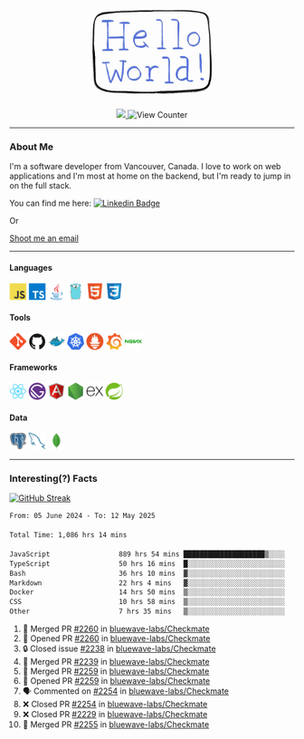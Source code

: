 <div align="center">
    <img src="./img/hello_world.webp" height="200px" width="">
    <div>
        <a href="https://www.linkedin.com/in/ajhollid">
            <img src="https://img.shields.io/badge/LinkedIn-blue"/>
        </a>
        <img src="https://komarev.com/ghpvc/?username=ajhollid&color=yellow" alt="View Counter">
    </div>
</div>

---

### About Me

I'm a software developer from Vancouver, Canada. I love to work on web applications and I'm most at home on the backend, but I'm ready to jump in on the full stack.

You can find me here: [![Linkedin Badge](https://img.shields.io/badge/-ajhollid-blue?style=flat&logo=Linkedin&logoColor=white)](https://www.linkedin.com/in/ajhollid)

Or

[Shoot me an email](mailto:ajhollid@gmail.com)

---

#### Languages

<div>
    <img src="./img/devicons/javascript-original.svg" width=30 height=30 alt="JavaScript">
    <img src="/img/devicons/typescript-original.svg" width=30 height=30 alt="TypeScript">
    <img src="./img/devicons/java-original.svg" width=30 height=30 alt="Java">
    <img src="./img/devicons/go-original.svg" width=30 height=30 alt="Golang">
    <img src="./img/devicons/html5-original.svg" width=30 height=30 alt="HTML 5">
    <img src="./img/devicons/css3-original.svg" width=30 height=30 alt="CSS 3">
</div>

#### Tools

<div>
    <img src="./img/devicons/git-original.svg" width=30 height=30 alt="Git">
    <img src="./img/devicons/github-original.svg" width=30 height=30 alt="Github">
    <img src="./img/devicons/docker-original.svg" width=30 
    height=30 alt="Docker">
    <img src="./img/devicons/kubernetes-original.svg" width=30 height=30 alt="K8">
    <img src="./img/devicons/prometheus-original.svg" width=30 height=30 alt="Prometheus">
    <img src="./img/devicons/grafana-original.svg" width=30 height=30 alt="Grafana">
    <img src="./img/devicons/nginx-original.svg" width=30 height=30 alt="Nginx">
</div>

#### Frameworks

<div>
    <img src="./img/devicons/react-original.svg" width=30 height=30 alt="React">
    <img src="./img/devicons/gatsby-original.svg" width=30 height=30 alt="Gatsby">
    <img src="./img/devicons/angularjs-original.svg" width=30 height=30 alt="AngularJS">
    <img src="./img/devicons/nodejs-original.svg" width=30 height=30 alt="NodeJS">
    <img src="./img/devicons/express-original.svg" width=30 height=30 alt="Express">
    <img src="./img/devicons/spring-original.svg" width=30 height=30 alt="Spring">
</div>

#### Data

<div>
    <img src="./img/devicons/postgresql-original.svg" width=30 height=30 alt="Postgresql">
    <img src="./img/devicons/mysql-original.svg" width=30 height=30 alt="Mysql">
    <img src="./img/devicons/mongodb-original.svg" width=30 height=30 alt="MongoDB">
</div>

---

### Interesting(?) Facts

[![GitHub Streak](http://github-readme-streak-stats.herokuapp.com?user=ajhollid)](https://git.io/streak-stats)

 <!--START_SECTION:waka-->

```txt
From: 05 June 2024 - To: 12 May 2025

Total Time: 1,086 hrs 14 mins

JavaScript                 889 hrs 54 mins ████████████████████▒░░░░   81.36 %
TypeScript                 50 hrs 16 mins  █░░░░░░░░░░░░░░░░░░░░░░░░   04.60 %
Bash                       36 hrs 10 mins  ▓░░░░░░░░░░░░░░░░░░░░░░░░   03.31 %
Markdown                   22 hrs 4 mins   ▓░░░░░░░░░░░░░░░░░░░░░░░░   02.02 %
Docker                     14 hrs 50 mins  ▒░░░░░░░░░░░░░░░░░░░░░░░░   01.36 %
CSS                        10 hrs 58 mins  ▒░░░░░░░░░░░░░░░░░░░░░░░░   01.00 %
Other                      7 hrs 35 mins   ▒░░░░░░░░░░░░░░░░░░░░░░░░   00.69 %
```

<!--END_SECTION:waka-->


<!--START_SECTION:activity-->
1. 🎉 Merged PR [#2260](https://github.com/bluewave-labs/Checkmate/pull/2260) in [bluewave-labs/Checkmate](https://github.com/bluewave-labs/Checkmate)
2. 💪 Opened PR [#2260](https://github.com/bluewave-labs/Checkmate/pull/2260) in [bluewave-labs/Checkmate](https://github.com/bluewave-labs/Checkmate)
3. 🔒 Closed issue [#2238](https://github.com/bluewave-labs/Checkmate/issues/2238) in [bluewave-labs/Checkmate](https://github.com/bluewave-labs/Checkmate)
4. 🎉 Merged PR [#2239](https://github.com/bluewave-labs/Checkmate/pull/2239) in [bluewave-labs/Checkmate](https://github.com/bluewave-labs/Checkmate)
5. 🎉 Merged PR [#2259](https://github.com/bluewave-labs/Checkmate/pull/2259) in [bluewave-labs/Checkmate](https://github.com/bluewave-labs/Checkmate)
6. 💪 Opened PR [#2259](https://github.com/bluewave-labs/Checkmate/pull/2259) in [bluewave-labs/Checkmate](https://github.com/bluewave-labs/Checkmate)
7. 🗣 Commented on [#2254](https://github.com/bluewave-labs/Checkmate/pull/2254#issuecomment-2874908885) in [bluewave-labs/Checkmate](https://github.com/bluewave-labs/Checkmate)
8. ❌ Closed PR [#2254](https://github.com/bluewave-labs/Checkmate/pull/2254) in [bluewave-labs/Checkmate](https://github.com/bluewave-labs/Checkmate)
9. ❌ Closed PR [#2229](https://github.com/bluewave-labs/Checkmate/pull/2229) in [bluewave-labs/Checkmate](https://github.com/bluewave-labs/Checkmate)
10. 🎉 Merged PR [#2255](https://github.com/bluewave-labs/Checkmate/pull/2255) in [bluewave-labs/Checkmate](https://github.com/bluewave-labs/Checkmate)
<!--END_SECTION:activity-->
